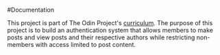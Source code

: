 #Documentation

This project is part of The Odin Project's [curriculum](http://www.theodinproject.com/ruby-on-rails/authentication). The purpose of this project is to build an authentication system that allows members to make posts and view posts and their respective authors while restricting non-members with access limited to post content.
